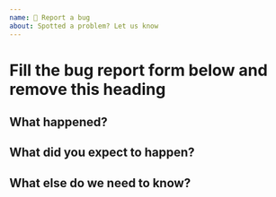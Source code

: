 ```yaml
---
name: 🐜 Report a bug
about: Spotted a problem? Let us know
---
```


# Fill the bug report form below and remove this heading

## What happened?

<!-- Try to be as precise as possible. If you can a small reproducer example would be great! -->

## What did you expect to happen?

<!-- Please explain what would be the expected behavior for this particular case, ideally, with examples. -->

## What else do we need to know?

<!-- Include your platform, version, and any other information that seems relevant. -->
